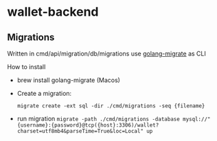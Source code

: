 # wallet-backend

## Migrations

Written in cmd/api/migration/db/migrations
use [golang-migrate](https://github.com/golang-migrate) as CLI

How to install

- brew install golang-migrate (Macos)
- Create a migration:

  `migrate create -ext sql -dir ./cmd/migrations -seq {filename}`

- run migration
  `migrate -path ./cmd/migrations -database mysql://"{username}:{password}@tcp({host}:3306)/wallet?charset=utf8mb4&parseTime=True&loc=Local" up`
